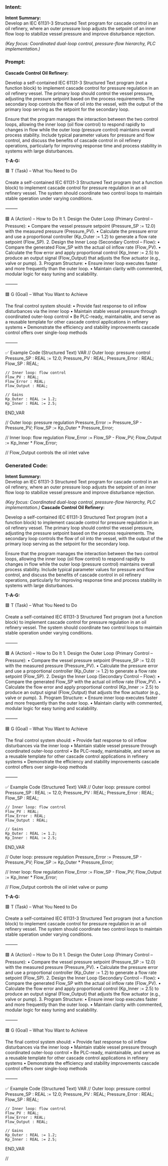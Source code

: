 ### Intent:
**Intent Summary:**  
Develop an IEC 61131-3 Structured Text program for cascade control in an oil refinery, where an outer pressure loop adjusts the setpoint of an inner flow loop to stabilize vessel pressure and improve disturbance rejection.  

*(Key focus: Coordinated dual-loop control, pressure-flow hierarchy, PLC implementation.)*

### Prompt:
**Cascade Control Oil Refinery:**

Develop a self-contained IEC 61131-3 Structured Text program (not a function block) to implement cascade control for pressure regulation in an oil refinery vessel. The primary loop should control the vessel pressure, adjusting the pressure setpoint based on the process requirements. The secondary loop controls the flow of oil into the vessel, with the output of the primary loop serving as the setpoint for the secondary loop.

Ensure that the program manages the interaction between the two control loops, allowing the inner loop (oil flow control) to respond rapidly to changes in flow while the outer loop (pressure control) maintains overall process stability. Include typical parameter values for pressure and flow control, and discuss the benefits of cascade control in oil refinery operations, particularly for improving response time and process stability in systems with large disturbances.

**T-A-G:**

🟥 T (Task) – What You Need to Do

Create a self-contained IEC 61131-3 Structured Text program (not a function block) to implement cascade control for pressure regulation in an oil refinery vessel. The system should coordinate two control loops to maintain stable operation under varying conditions.

⸻

🟩 A (Action) – How to Do It
	1.	Design the Outer Loop (Primary Control – Pressure):
	•	Compare the vessel pressure setpoint (Pressure_SP := 12.0) with the measured pressure (Pressure_PV).
	•	Calculate the pressure error and use a proportional controller (Kp_Outer := 1.2) to generate a flow rate setpoint (Flow_SP).
	2.	Design the Inner Loop (Secondary Control – Flow):
	•	Compare the generated Flow_SP with the actual oil inflow rate (Flow_PV).
	•	Calculate the flow error and apply proportional control (Kp_Inner := 2.5) to produce an output signal (Flow_Output) that adjusts the flow actuator (e.g., valve or pump).
	3.	Program Structure:
	•	Ensure inner loop executes faster and more frequently than the outer loop.
	•	Maintain clarity with commented, modular logic for easy tuning and scalability.

⸻

🟦 G (Goal) – What You Want to Achieve

The final control system should:
	•	Provide fast response to oil inflow disturbances via the inner loop
	•	Maintain stable vessel pressure through coordinated outer-loop control
	•	Be PLC-ready, maintainable, and serve as a reusable template for other cascade control applications in refinery systems
	•	Demonstrate the efficiency and stability improvements cascade control offers over single-loop methods

⸻

✅ Example Code (Structured Text)
VAR
    // Outer loop: pressure control
    Pressure_SP : REAL := 12.0;
    Pressure_PV : REAL;
    Pressure_Error : REAL;
    Flow_SP : REAL;

    // Inner loop: flow control
    Flow_PV : REAL;
    Flow_Error : REAL;
    Flow_Output : REAL;

    // Gains
    Kp_Outer : REAL := 1.2;
    Kp_Inner : REAL := 2.5;
END_VAR

// Outer loop: pressure regulation
Pressure_Error := Pressure_SP - Pressure_PV;
Flow_SP := Kp_Outer * Pressure_Error;

// Inner loop: flow regulation
Flow_Error := Flow_SP - Flow_PV;
Flow_Output := Kp_Inner * Flow_Error;

// Flow_Output controls the oil inlet valve

### Generated Code:
**Intent Summary:**  
Develop an IEC 61131-3 Structured Text program for cascade control in an oil refinery, where an outer pressure loop adjusts the setpoint of an inner flow loop to stabilize vessel pressure and improve disturbance rejection.  

*(Key focus: Coordinated dual-loop control, pressure-flow hierarchy, PLC implementation.)*
**Cascade Control Oil Refinery:**

Develop a self-contained IEC 61131-3 Structured Text program (not a function block) to implement cascade control for pressure regulation in an oil refinery vessel. The primary loop should control the vessel pressure, adjusting the pressure setpoint based on the process requirements. The secondary loop controls the flow of oil into the vessel, with the output of the primary loop serving as the setpoint for the secondary loop.

Ensure that the program manages the interaction between the two control loops, allowing the inner loop (oil flow control) to respond rapidly to changes in flow while the outer loop (pressure control) maintains overall process stability. Include typical parameter values for pressure and flow control, and discuss the benefits of cascade control in oil refinery operations, particularly for improving response time and process stability in systems with large disturbances.

**T-A-G:**

🟥 T (Task) – What You Need to Do

Create a self-contained IEC 61131-3 Structured Text program (not a function block) to implement cascade control for pressure regulation in an oil refinery vessel. The system should coordinate two control loops to maintain stable operation under varying conditions.

⸻

🟩 A (Action) – How to Do It
	1.	Design the Outer Loop (Primary Control – Pressure):
	•	Compare the vessel pressure setpoint (Pressure_SP := 12.0) with the measured pressure (Pressure_PV).
	•	Calculate the pressure error and use a proportional controller (Kp_Outer := 1.2) to generate a flow rate setpoint (Flow_SP).
	2.	Design the Inner Loop (Secondary Control – Flow):
	•	Compare the generated Flow_SP with the actual oil inflow rate (Flow_PV).
	•	Calculate the flow error and apply proportional control (Kp_Inner := 2.5) to produce an output signal (Flow_Output) that adjusts the flow actuator (e.g., valve or pump).
	3.	Program Structure:
	•	Ensure inner loop executes faster and more frequently than the outer loop.
	•	Maintain clarity with commented, modular logic for easy tuning and scalability.

⸻

🟦 G (Goal) – What You Want to Achieve

The final control system should:
	•	Provide fast response to oil inflow disturbances via the inner loop
	•	Maintain stable vessel pressure through coordinated outer-loop control
	•	Be PLC-ready, maintainable, and serve as a reusable template for other cascade control applications in refinery systems
	•	Demonstrate the efficiency and stability improvements cascade control offers over single-loop methods

⸻

✅ Example Code (Structured Text)
VAR
    // Outer loop: pressure control
    Pressure_SP : REAL := 12.0;
    Pressure_PV : REAL;
    Pressure_Error : REAL;
    Flow_SP : REAL;

    // Inner loop: flow control
    Flow_PV : REAL;
    Flow_Error : REAL;
    Flow_Output : REAL;

    // Gains
    Kp_Outer : REAL := 1.2;
    Kp_Inner : REAL := 2.5;
END_VAR

// Outer loop: pressure regulation
Pressure_Error := Pressure_SP - Pressure_PV;
Flow_SP := Kp_Outer * Pressure_Error;

// Inner loop: flow regulation
Flow_Error := Flow_SP - Flow_PV;
Flow_Output := Kp_Inner * Flow_Error;

// Flow_Output controls the oil inlet valve or pump

**T-A-G:**

🟥 T (Task) – What You Need to Do

Create a self-contained IEC 61131-3 Structured Text program (not a function block) to implement cascade control for pressure regulation in an oil refinery vessel. The system should coordinate two control loops to maintain stable operation under varying conditions.

⸻

🟩 A (Action) – How to Do It
	1.	Design the Outer Loop (Primary Control – Pressure):
	•	Compare the vessel pressure setpoint (Pressure_SP := 12.0) with the measured pressure (Pressure_PV).
	•	Calculate the pressure error and use a proportional controller (Kp_Outer := 1.2) to generate a flow rate setpoint (Flow_SP).
	2.	Design the Inner Loop (Secondary Control – Flow):
	•	Compare the generated Flow_SP with the actual oil inflow rate (Flow_PV).
	•	Calculate the flow error and apply proportional control (Kp_Inner := 2.5) to produce an output signal (Flow_Output) that adjusts the flow actuator (e.g., valve or pump).
	3.	Program Structure:
	•	Ensure inner loop executes faster and more frequently than the outer loop.
	•	Maintain clarity with commented, modular logic for easy tuning and scalability.

⸻

🟦 G (Goal) – What You Want to Achieve

The final control system should:
	•	Provide fast response to oil inflow disturbances via the inner loop
	•	Maintain stable vessel pressure through coordinated outer-loop control
	•	Be PLC-ready, maintainable, and serve as a reusable template for other cascade control applications in refinery systems
	•	Demonstrate the efficiency and stability improvements cascade control offers over single-loop methods

⸻

✅ Example Code (Structured Text)
VAR
    // Outer loop: pressure control
    Pressure_SP : REAL := 12.0;
    Pressure_PV : REAL;
    Pressure_Error : REAL;
    Flow_SP : REAL;

    // Inner loop: flow control
    Flow_PV : REAL;
    Flow_Error : REAL;
    Flow_Output : REAL;

    // Gains
    Kp_Outer : REAL := 1.2;
    Kp_Inner : REAL := 2.5;
END_VAR

//
